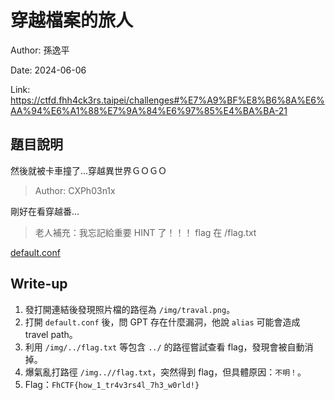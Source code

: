 # 穿越檔案的旅人

Author: 孫逸平

Date: 2024-06-06

Link: https://ctfd.fhh4ck3rs.taipei/challenges#%E7%A9%BF%E8%B6%8A%E6%AA%94%E6%A1%88%E7%9A%84%E6%97%85%E4%BA%BA-21

## 題目說明

然後就被卡車撞了...穿越異世界ＧＯＧＯ
> Author: CXPh03n1x

剛好在看穿越番...

> 老人補充：我忘記給重要 HINT 了！！！ flag 在 /flag.txt

[default.conf](./src/default.conf)

## Write-up

1. 發打開連結後發現照片檔的路徑為 `/img/traval.png`。
2. 打開 `default.conf` 後，問 GPT 存在什麼漏洞，他說 `alias` 可能會造成 travel path。
3. 利用 `/img/../flag.txt` 等包含 `../` 的路徑嘗試查看 flag，發現會被自動消掉。
4. 爆氣亂打路徑 `/img..//flag.txt`，突然得到 flag，但具體原因：`不明！`。
5. Flag：`FhCTF{how_1_tr4v3rs4l_7h3_w0rld!}`
